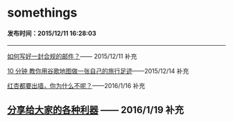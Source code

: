 somethings
===

#### 发布时间：2015/12/11 16:28:03 


----------

[如何写好一封合规的邮件？](http://blog.zhangxingqiu.cn/index.html?name=share/write-email)—— 2015/12/11 补充

[10 分钟 教你用谷歌地图做一张自己的旅行足迹](http://blog.zhangxingqiu.cn/index.html?name=share/make-a-map)——2015/12/14 补充

[红杏都要出墙，你为什么不呢？](http://blog.zhangxingqiu.cn/index.html?name=hongxin)——2016/1/16 补充

[分享给大家的各种利器](http://blog.zhangxingqiu.cn/index.html?name=/share/我的利器)
 —— 2016/1/19 补充
----------


<!-- UY 在线评论代码-->
<div id="uyan_frame"></div>
<script type="text/javascript" src="http://v2.uyan.cc/code/uyan.js?uid=2076107"></script>
<!-- UY END -->